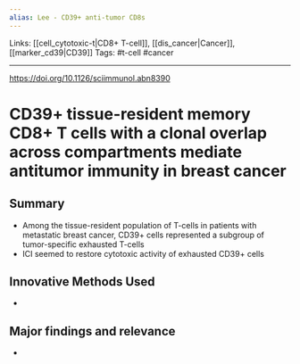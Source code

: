 ```yaml
---
alias: Lee - CD39+ anti-tumor CD8s
---
```


Links: [[cell_cytotoxic-t|CD8+ T-cell]], [[dis_cancer|Cancer]], [[marker_cd39|CD39]]
Tags: #t-cell #cancer

---

https://doi.org/10.1126/sciimmunol.abn8390

# CD39+ tissue-resident memory CD8+ T cells with a clonal overlap across compartments mediate antitumor immunity in breast cancer

## Summary
- Among the tissue-resident population of T-cells in patients with metastatic breast cancer, CD39+ cells represented a subgroup of tumor-specific exhausted T-cells
- ICI seemed to restore cytotoxic activity of exhausted CD39+ cells

## Innovative Methods Used
- 

## Major findings and relevance
- 
